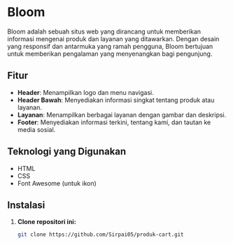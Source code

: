 # Bloom

Bloom adalah sebuah situs web yang dirancang untuk memberikan informasi mengenai produk dan layanan yang ditawarkan. Dengan desain yang responsif dan antarmuka yang ramah pengguna, Bloom bertujuan untuk memberikan pengalaman yang menyenangkan bagi pengunjung.

## Fitur

- **Header**: Menampilkan logo dan menu navigasi.
- **Header Bawah**: Menyediakan informasi singkat tentang produk atau layanan.
- **Layanan**: Menampilkan berbagai layanan dengan gambar dan deskripsi.
- **Footer**: Menyediakan informasi terkini, tentang kami, dan tautan ke media sosial.

## Teknologi yang Digunakan

- HTML
- CSS
- Font Awesome (untuk ikon)

## Instalasi

1. **Clone repositori ini:**
   ```bash
   git clone https://github.com/Sirpai05/produk-cart.git
